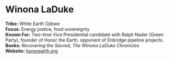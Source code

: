 # Winona LaDuke
**Tribe:** White Earth Ojibwe  
**Focus:** Energy justice, food sovereignty  
**Known For:** Two-time Vice Presidential candidate with Ralph Nader (Green Party), founder of Honor the Earth, opponent of Enbridge pipeline projects.  
**Books:** *Recovering the Sacred*, *The Winona LaDuke Chronicles*  
**Website:** [honorearth.org](https://www.honorearth.org)
